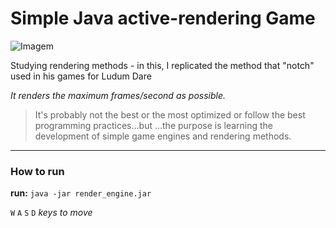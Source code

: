 # Simple Java active-rendering Game

![Imagem](https://image.ibb.co/bx7bvx/render_engine.png)


Studying rendering methods - in this, I replicated the method that "notch" used in his games for Ludum Dare

*It renders the maximum frames/second as possible.*

>It's probably not the best or the most optimized or follow the best programming practices...but ...the purpose is learning the
>development of simple game engines and rendering methods. 

***

### How to run

**run:**
`java -jar render_engine.jar`

`W`  `A` `S` `D` *keys to move*
